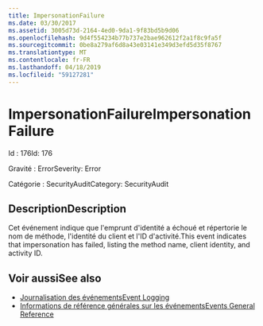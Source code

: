 ```yaml
---
title: ImpersonationFailure
ms.date: 03/30/2017
ms.assetid: 3005d73d-2164-4ed0-9da1-9f83bd5b9d06
ms.openlocfilehash: 9d4f554234b77b737e2bae962612f2a1f8c9fa5f
ms.sourcegitcommit: 0be8a279af6d8a43e03141e349d3efd5d35f8767
ms.translationtype: MT
ms.contentlocale: fr-FR
ms.lasthandoff: 04/18/2019
ms.locfileid: "59127281"
---
```

# <a name="impersonationfailure"></a><span data-ttu-id="212fd-102">ImpersonationFailure</span><span class="sxs-lookup"><span data-stu-id="212fd-102">ImpersonationFailure</span></span>
<span data-ttu-id="212fd-103">Id : 176</span><span class="sxs-lookup"><span data-stu-id="212fd-103">Id: 176</span></span>  
  
 <span data-ttu-id="212fd-104">Gravité : Error</span><span class="sxs-lookup"><span data-stu-id="212fd-104">Severity: Error</span></span>  
  
 <span data-ttu-id="212fd-105">Catégorie : SecurityAudit</span><span class="sxs-lookup"><span data-stu-id="212fd-105">Category: SecurityAudit</span></span>  
  
## <a name="description"></a><span data-ttu-id="212fd-106">Description</span><span class="sxs-lookup"><span data-stu-id="212fd-106">Description</span></span>  
 <span data-ttu-id="212fd-107">Cet événement indique que l'emprunt d'identité a échoué et répertorie le nom de méthode, l'identité du client et l'ID d'activité.</span><span class="sxs-lookup"><span data-stu-id="212fd-107">This event indicates that impersonation has failed, listing the method name, client identity, and activity ID.</span></span>  
  
## <a name="see-also"></a><span data-ttu-id="212fd-108">Voir aussi</span><span class="sxs-lookup"><span data-stu-id="212fd-108">See also</span></span>

- [<span data-ttu-id="212fd-109">Journalisation des événements</span><span class="sxs-lookup"><span data-stu-id="212fd-109">Event Logging</span></span>](../../../../../docs/framework/wcf/diagnostics/event-logging/index.md)
- [<span data-ttu-id="212fd-110">Informations de référence générales sur les événements</span><span class="sxs-lookup"><span data-stu-id="212fd-110">Events General Reference</span></span>](../../../../../docs/framework/wcf/diagnostics/event-logging/events-general-reference.md)
